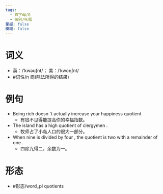 ```yaml
---
tags:
  - 首字母/Q
  - 级别/托福
掌握: false
模糊: false
---
```

# 词义
- 英：/ˈkwəʊʃnt/； 美：/ˈkwoʊʃnt/
- #词性/n  商(除法所得的结果)
# 例句
- Being rich doesn 't actually increase your happiness quotient
	- 有钱不见得能提高你的幸福指数。
- The island has a high quotient of clergymen .
	- 牧师占了小岛人口的很大一部分。
- When nine is divided by four , the quotient is two with a remainder of one .
	- 四除九得二，余数为一。
# 形态
- #形态/word_pl quotients
